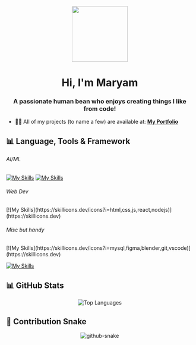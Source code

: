 <div align="center">
  <img height="150" src="https://media3.giphy.com/media/v1.Y2lkPTc5MGI3NjExeTRuejdudWY3bzF6YXl0Z25oYXd3Nm1qNXZ0eGJhYWM2d3hwMnlpdyZlcD12MV9naWZzX3NlYXJjaCZjdD1n/L1R1tvI9svkIWwpVYr/100.webp"  />
</div>

###

<h1 align="center">Hi, I'm Maryam</h1>
<h3 align="center">A passionate human bean who enjoys creating things I like from code!</h3>
 

- 👨‍💻 All of my projects (to name a few) are available at: **[My Portfolio](https://maryam-mo-portfolio.vercel.app/)**



<p align="left">
</p>

## 📊 Language, Tools & Framework

<h6>AI/ML</h6>

[![My Skills](https://skillicons.dev/icons?i=js,html,css,wasm)](https://skillicons.dev)
[![My Skills](https://skillicons.dev/icons?i=python,tensorflow)](https://skillicons.dev)

<h6>Web Dev</h6>
[![My Skills](https://skillicons.dev/icons?i=html,css,js,react,nodejs)](https://skillicons.dev)

<h6>Misc but handy</h6>
[![My Skills](https://skillicons.dev/icons?i=mysql,figma,blender,git,vscode)](https://skillicons.dev)

[![My Skills](https://skillicons.dev/icons?i=js,html,css,wasm)](https://skillicons.dev)

## 📊 GitHub Stats


<div align="center">
  <img src="https://github-readme-stats.vercel.app/api/top-langs/?username=mrym-emm&layout=compact&theme=radical&hide_border=true" alt="Top Languages" />
</div>

## 🐍 Contribution Snake
<div align="center">
  <picture>
    <source media="(prefers-color-scheme: dark)" srcset="https://raw.githubusercontent.com/mrym-emm/mrym-emm/output/github-snake-dark.svg" />
    <source media="(prefers-color-scheme: light)" srcset="https://raw.githubusercontent.com/mrym-emm/mrym-emm/output/github-snake.svg" />
    <img alt="github-snake" src="https://raw.githubusercontent.com/mrym-emm/mrym-emm/output/github-snake.svg" />
  </picture>
</div>
